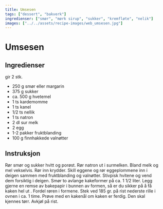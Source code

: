 ```yaml
---
title: Umsesen
tags: ["dessert", "bakverk"]
ingredienser: ["smør", "mørk sirup", "sukker", "kremfløte", "nelik"]
images: ["../../assets/recipe-images/web_umsesen.jpg"]
---
```


# Umsesen

## Ingredienser

gir 2 stk.

- 250 g smør eller margarin
- 375 g sukker
- ca. 500 g hvetemel
- 1 ts kardemomme
- 1 ts kanel
- 1/2 ts nellik
- 1 ts natron
- 2 dl sur melk
- 2 egg
- 1-2 pakker fruktblanding
- 100 g finnhakkede valnøtter

## Instruksjon

Rør smør og sukker hvitt og porøst. Rør natron ut i surmelken. Bland melk og mel vekselvis. Rør inn krydder. Skill eggene og rør eggeplommene inn i deigen sammen med fruktblanding og valnøtter. Stivpisk hvitene og vend dem forsiktig i deigen. Smør to avlange kakeformer på ca. 1 1/2 liter. Legg gjerne en remse av bakepapir i bunnen av formen, så er du sikker på å få kaken hel ut . Fordel røren i formene. Stek ved 185 gr. på rist nederste rille i ovnen i ca. 1 time. Prøve med en kakenål om kaken er ferdig. Den skal kjennes tørr. Avkjøl på rist.
